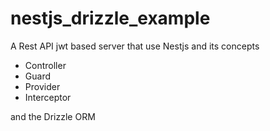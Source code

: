 # nestjs_drizzle_example

A Rest API jwt based server that use Nestjs and its concepts
* Controller
* Guard
* Provider
* Interceptor

and the Drizzle ORM

